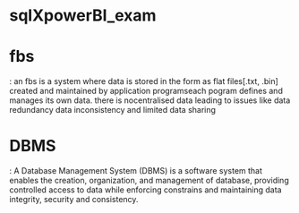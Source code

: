 # sqlXpowerBI_exam




<h1>fbs</h1>: an fbs is a system where data is stored in the form as flat files[.txt, .bin]
created and maintained by application programseach pogram defines and manages its own data. there is nocentralised data leading to issues like data redundancy data inconsistency and limited data sharing

<h1>DBMS</h1>: A Database Management System (DBMS) is a software system that enables the creation, organization, and management of database, providing controlled access to data while enforcing constrains and maintaining data integrity, security and consistency.
